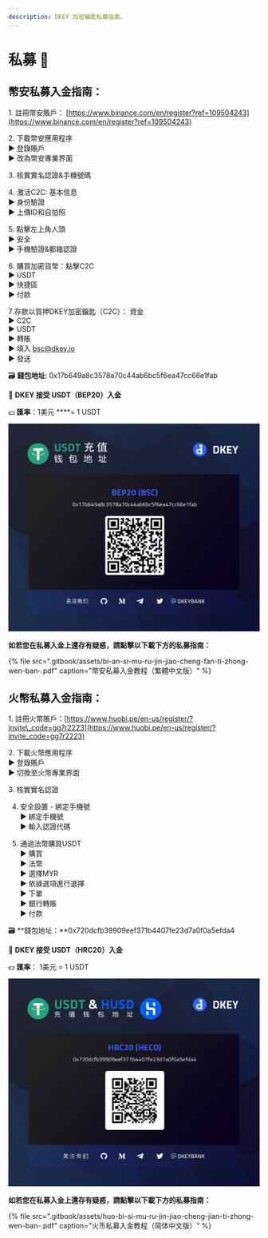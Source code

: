 ```yaml
---
description: DKEY 加密鑰匙私募指南。
---
```


# 私募 🎯

## 幣安私募入金指南： 

1️. 註冊幣安賬戶： [https://www.binance.com/en/register?ref=109504243](https://www.binance.com/en/register?ref=109504243) 

2️. 下載幣安應用程序  
  ▶ 登錄賬戶  
  ▶ 改為幣安專業界面 

3️. 核實實名認證&手機號碼 

4️. 激活C2C: 基本信息  
  ▶ 身份驗證  
  ▶ 上傳ID和自拍照 

5️. 點擊左上角人頭  
  ▶ 安全  
  ▶ 手機驗證&郵箱認證 

6️. 購買加密貨幣：點擊C2C  
  ▶ USDT  
  ▶ 快捷區  
  ▶ 付款 

7️.存款以質押DKEY加密鑰匙（C2C）： 資金  
  ▶ C2C  
  ▶ USDT  
  ▶ 轉賬   
  ▶ 填入 bsc@dkey.io   
  ▶ 發送 



🗃 **錢包地址**: 0x17b649a8c3578a70c44ab6bc5f6ea47cc66e1fab 

🔑 **DKEY 接受 USDT（BEP20）入金**

 💵 **匯率**：1美元 ****= 1 USDT 

![](.gitbook/assets/usdt-deposit-poster_bep20_cn.jpg)

**如若您在私募入金上還存有疑惑，請點擊以下載下方的私募指南：**

{% file src=".gitbook/assets/bi-an-si-mu-ru-jin-jiao-cheng-fan-ti-zhong-wen-ban-.pdf" caption="幣安私募入金教程（繁體中文版）" %}

## 火幣私募入金指南：

1️. 註冊火幣賬戶：[https://www.huobi.pe/en-us/register/?invite\_code=gg7r2223](https://www.huobi.pe/en-us/register/?invite_code=gg7r2223)

2️. 下載火幣應用程序  
 ▶ 登錄賬戶  
 ▶ 切換至火幣專業界面

3️. 核實實名認證

4. 安全設置 - 綁定手機號  
 ▶ 綁定手機號  
 ▶ 輸入認證代碼

5. 通過法幣購買USDT  
 ▶ 購買  
 ▶ 法幣  
 ▶ 選擇MYR  
 ▶ 依據選項進行選擇  
 ▶ 下單  
 ▶ 銀行轉賬  
 ▶ 付款



🗃 **錢包地址：**0x720dcfb39909eef371b4407fe23d7a0f0a5efda4

🔑 **DKEY 接受 USDT（HRC20）入金**

💵 **匯率**： 1美元 = 1 USDT

![](.gitbook/assets/hrc20_usdt-and-husd_cn.jpg)

**如若您在私募入金上還存有疑惑，請點擊以下載下方的私募指南：**

{% file src=".gitbook/assets/huo-bi-si-mu-ru-jin-jiao-cheng-jian-ti-zhong-wen-ban-.pdf" caption="火币私募入金教程（简体中文版）" %}



